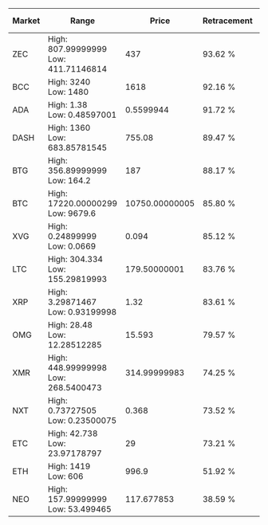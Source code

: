 | Market | Range | Price| Retracement | Doubles to 50% |
| --- | --- | --- | --- | --- |
| ZEC | High: 807.99999999<br />Low: 411.71146814 | 437 | 93.62 % | 1.40 |
| BCC | High: 3240<br />Low: 1480 | 1618 | 92.16 % | 1.46 |
| ADA | High: 1.38<br />Low: 0.48597001 | 0.5599944 | 91.72 % | 1.67 |
| DASH | High: 1360<br />Low: 683.85781545 | 755.08 | 89.47 % | 1.35 |
| BTG | High: 356.89999999<br />Low: 164.2 | 187 | 88.17 % | 1.39 |
| BTC | High: 17220.00000299<br />Low: 9679.6 | 10750.00000005 | 85.80 % | 1.25 |
| XVG | High: 0.24899999<br />Low: 0.0669 | 0.094 | 85.12 % | 1.68 |
| LTC | High: 304.334<br />Low: 155.29819993 | 179.50000001 | 83.76 % | 1.28 |
| XRP | High: 3.29871467<br />Low: 0.93199998 | 1.32 | 83.61 % | 1.60 |
| OMG | High: 28.48<br />Low: 12.28512285 | 15.593 | 79.57 % | 1.31 |
| XMR | High: 448.99999998<br />Low: 268.5400473 | 314.99999983 | 74.25 % | 1.14 |
| NXT | High: 0.73727505<br />Low: 0.23500075 | 0.368 | 73.52 % | 1.32 |
| ETC | High: 42.738<br />Low: 23.97178797 | 29 | 73.21 % | 1.15 |
| ETH | High: 1419<br />Low: 606 | 996.9 | 51.92 % | 1.02 |
| NEO | High: 157.99999999<br />Low: 53.499465 | 117.677853 | 38.59 % | 0.00 |
